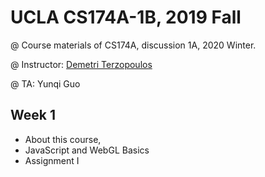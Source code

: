 # UCLA CS174A-1B, 2019 Fall

@ Course materials of CS174A, discussion 1A, 2020 Winter.

@ Instructor: [Demetri Terzopoulos](http://web.cs.ucla.edu/~dt/)

@ TA: Yunqi Guo



## Week 1

- About this course,
- JavaScript and WebGL Basics
- Assignment I